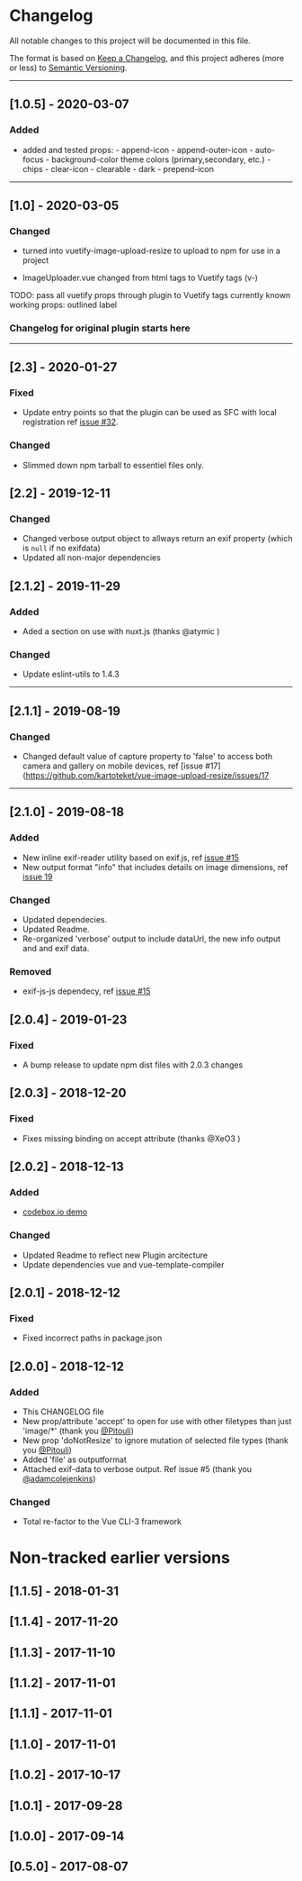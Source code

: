 # Changelog
All notable changes to this project will be documented in this file.

The format is based on [Keep a Changelog](https://keepachangelog.com/en/1.0.0/),
and this project adheres (more or less) to [Semantic Versioning](https://semver.org/spec/v2.0.0.html).

---
## [1.0.5] - 2020-03-07

### Added
- added and tested props:
        - append-icon 
        - append-outer-icon 
        - auto-focus 
        - background-color theme colors (primary,secondary, etc.)
        - chips 
        - clear-icon 
        - clearable 
        - dark 
        - prepend-icon 

---
## [1.0]  - 2020-03-05

### Changed 
- turned into vuetify-image-upload-resize to upload to npm for use in a project

- ImageUploader.vue changed from html tags to Vuetify tags (v-)

TODO: pass all vuetify props through plugin to Vuetify tags
        currently known working props: 
        outlined
        label

### Changelog for original plugin starts here
___
## [2.3]  - 2020-01-27
### Fixed
- Update entry points so that the plugin can be used as SFC with local registration ref [issue #32](https://github.com/kartoteket/vue-image-upload-resize/issues/32).
### Changed
- Slimmed down npm tarball to essentiel files only.


## [2.2]  - 2019-12-11
### Changed
- Changed verbose output object to allways return an exif property (which is `null` if no exifdata)
- Updated all non-major dependencies

## [2.1.2]  - 2019-11-29
### Added
- Aded a section on use with nuxt.js (thanks @atymic )
### Changed
- Update eslint-utils  to 1.4.3

___
## [2.1.1]  - 2019-08-19
### Changed
- Changed default value of capture property to 'false' to access both camera and gallery on mobile devices, ref  [issue #17](https://github.com/kartoteket/vue-image-upload-resize/issues/17

___
## [2.1.0]  - 2019-08-18
### Added
- New inline exif-reader utility based on exif.js, ref [issue #15](https://github.com/kartoteket/vue-image-upload-resize/issues/15) 
- New output format "info" that includes details on image dimensions, ref [issue 19](https://github.com/kartoteket/vue-image-upload-resize/issues/19)

### Changed
- Updated dependecies.
- Updated Readme.
- Re-organized 'verbose' output to include dataUrl, the new info output and and exif data.

### Removed
- exif-js-js dependecy, ref [issue #15](https://github.com/kartoteket/vue-image-upload-resize/issues/15)

## [2.0.4] - 2019-01-23
### Fixed
-  A bump release to update npm dist files with 2.0.3 changes

## [2.0.3] - 2018-12-20
### Fixed
- Fixes missing binding on accept attribute (thanks @XeO3 )

## [2.0.2] - 2018-12-13
###  Added
- [codebox.io demo](https://codesandbox.io/s/mqnow97omj?module=%2Fsrc%2Fcomponents%2FHelloWorld.vue)
### Changed
- Updated Readme to reflect new Plugin arcitecture
- Update dependencies vue and vue-template-compiler

## [2.0.1] - 2018-12-12
### Fixed
- Fixed incorrect paths in package.json

## [2.0.0] - 2018-12-12

### Added
- This CHANGELOG file
- New prop/attribute 'accept' to open for use with other filetypes than just 'image/*' (thank you [@Pitouli](https://github.com/Pitouli))
- New prop 'doNotResize' to ignore mutation of selected file types (thank you [@Pitouli](https://github.com/Pitouli))
- Added 'file' as outputformat
- Attached exif-data to verbose output. Ref issue #5 (thank you [@adamcolejenkins](https://github.com/adamcolejenkins))

### Changed
- Total re-factor to the Vue CLI-3 framework


# Non-tracked earlier versions
## [1.1.5] - 2018-01-31
## [1.1.4] - 2017-11-20
## [1.1.3] - 2017-11-10
## [1.1.2] - 2017-11-01
## [1.1.1] - 2017-11-01
## [1.1.0] - 2017-11-01
## [1.0.2] - 2017-10-17
## [1.0.1] - 2017-09-28
## [1.0.0] - 2017-09-14
## [0.5.0] - 2017-08-07